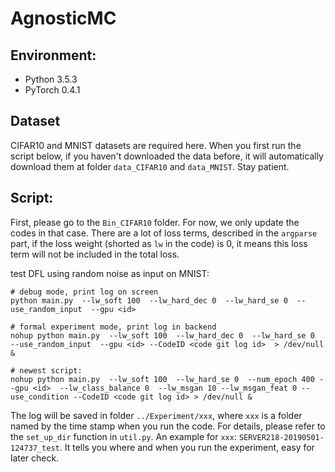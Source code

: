 # AgnosticMC

## Environment:
- Python 3.5.3
- PyTorch 0.4.1

## Dataset
CIFAR10 and MNIST datasets are required here. When you first run the script below, 
if you haven't downloaded the data before, it will automatically download them at folder `data_CIFAR10` and `data_MNIST`. 
Stay patient. 

## Script:
First, please go to the `Bin_CIFAR10` folder. For now, we only update the codes in that case.
There are a lot of loss terms, described in the `argparse` part, if the loss weight (shorted as `lw` in the code) is 0, 
it means this loss term will not be included in the total loss.

test DFL using random noise as input on MNIST:
```shell
# debug mode, print log on screen
python main.py  --lw_soft 100  --lw_hard_dec 0  --lw_hard_se 0  --use_random_input  --gpu <id>  

# formal experiment mode, print log in backend
nohup python main.py  --lw_soft 100  --lw_hard_dec 0  --lw_hard_se 0  --use_random_input  --gpu <id> --CodeID <code git log id>  > /dev/null &

# newest script:
nohup python main.py  --lw_soft 100  --lw_hard_se 0  --num_epoch 400 --gpu <id>  --lw_class_balance 0  --lw_msgan 10 --lw_msgan_feat 0 --use_condition --CodeID <code git log id> > /dev/null &
```

The log will be saved in folder `../Experiment/xxx`, where `xxx` is a folder named by the time stamp when you run 
the code. For details, please refer to the `set_up_dir` function in `util.py`.  An example for `xxx`: `SERVER218-20190501-124737_test`. 
It tells you where and when you run the experiment, easy for later check.
